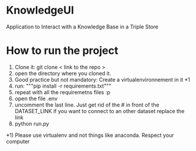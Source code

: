 # KnowledgeUI
Application to Interact with a Knowledge Base in a Triple Store

# How to run the project
1) Clone it: git clone < link to the repo >
2) open the directory where you cloned it.
3) Good practice but not mandatory: Create a virtualenvironnement in it *1
4) run: """pip install -r requirements.txt"""
5) repeat with all the requiremetns files :p
5) open the file .env
6) uncomment the last line. Just get rid of the # in front of the DATASET_LINK
    if you want to connect to an other dataset replace the link
7) python run.py

*1) Please use virtualenv and not things like anaconda. Respect your computer

